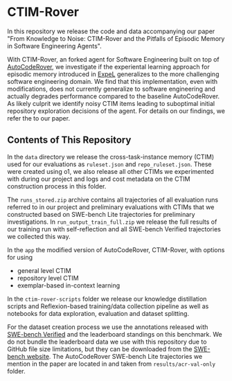 # CTIM-Rover
In this repository we release the code and data accompanying our paper "From Knowledge to Noise: CTIM-Rover and the Pitfalls of Episodic Memory in Software Engineering Agents".

With CTIM-Rover, an forked agent for Software Engineering built on top of [AutoCodeRover](https://arxiv.org/abs/2404.05427), we investigate if the experiental learning approach for episodic memory introduced in [ExpeL](https://arxiv.org/abs/2308.10144) generalizes to the more challenging software engineering domain. We find that this implementation, even with modifications, does not currently generalize to software engineering and actually degrades performance compared to the baseline AutoCodeRover. As likely culprit we identify noisy CTIM items leading to suboptimal initial repository exploration decisions of the agent. For details on our findings, we refer the to our paper.

## Contents of This Repository
In the `data` directory we release the cross-task-instance memory (CTIM) used for our evaluations as `ruleset.json` and `repo_ruleset.json`. These were created using o1, we also release all other CTIMs we experimented with during our project and logs and cost metadata on the CTIM construction process in this folder.

The `runs_stored.zip` archive contains all trajectories of all evaluation runs referred to in our project and preliminary evaluations with CTIMs that we constructed based on SWE-bench Lite trajectories for preliminary investigations. In `run_output_train_full.zip` we release the full results of our training run with self-reflection and all SWE-bench Verified trajectories we collected this way.

In the `app` the modified version of AutoCodeRover, CTIM-Rover, with options for using 
- general level CTIM
- repository level CTIM
- exemplar-based in-context learning

In the `ctim-rover-scripts` folder we release our knowledge distillation scripts and Reflexion-based training/data collection pipeline as well as notebooks for data exploration, evaluation and dataset splitting.

For the dataset creation process we use the annotations released with [SWE-bench Verified](https://openai.com/index/introducing-swe-bench-verified/) and the leaderboard standings on this benchmark. We do not bundle the leaderboard data we use with this repository due to GitHub file size limitations, but they can be downloaded from the [SWE-bench website](https://www.swebench.com). The AutoCodeRover SWE-bench Lite trajectories we mention in the paper are located in and taken from `results/acr-val-only` folder.